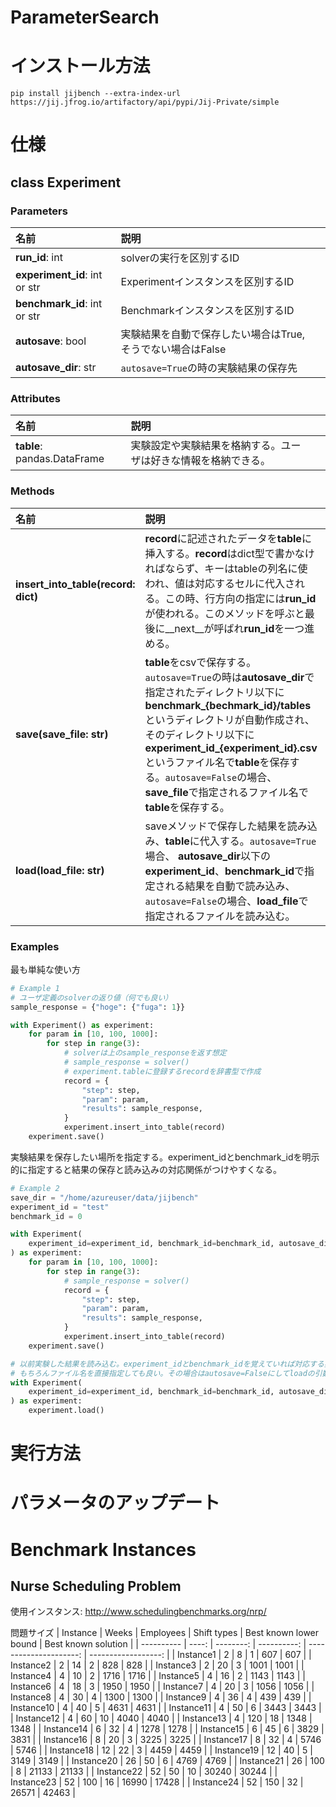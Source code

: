 # ParameterSearch
# インストール方法
```shell
pip install jijbench --extra-index-url https://jij.jfrog.io/artifactory/api/pypi/Jij-Private/simple
```
# 仕様
## **class Experiment**
### **Parameters**
|名前|説明||
|:---|:---|:---|
|**run_id**: int|solverの実行を区別するID|
|**experiment_id**: int or str |Experimentインスタンスを区別するID|
|**benchmark_id**: int or str|Benchmarkインスタンスを区別するID|
|**autosave**: bool|実験結果を自動で保存したい場合はTrue,そうでない場合はFalse|
|**autosave_dir**: str|`autosave=True`の時の実験結果の保存先|

### **Attributes**
|名前|説明||
|:---|:---|:---|
|**table**: pandas.DataFrame|実験設定や実験結果を格納する。ユーザは好きな情報を格納できる。||

### **Methods**
|名前|説明||
|:---|:---|:---|
|**insert_into_table(record: dict)**|**record**に記述されたデータを**table**に挿入する。**record**はdict型で書かなければならず、キーはtableの列名に使われ、値は対応するセルに代入される。この時、行方向の指定には**run_id**が使われる。このメソッドを呼ぶと最後に__next__が呼ばれ**run_id**を一つ進める。||
|**save(save_file: str)**|**table**をcsvで保存する。`autosave=True`の時は**autosave_dir**で指定されたディレクトリ以下に**benchmark_{bechmark_id}/tables**というディレクトリが自動作成され、そのディレクトリ以下に**experiment_id_{experiment_id}.csv**というファイル名で**table**を保存する。`autosave=False`の場合、**save_file**で指定されるファイル名で**table**を保存する。
|**load(load_file: str)**|saveメソッドで保存した結果を読み込み、**table**に代入する。`autosave=True`場合、 **autosave_dir**以下の**experiment_id**、**benchmark_id**で指定される結果を自動で読み込み、`autosave=False`の場合、**load_file**で指定されるファイルを読み込む。||

### **Examples**
最も単純な使い方
```python
# Example 1
# ユーザ定義のsolverの返り値（何でも良い）
sample_response = {"hoge": {"fuga": 1}}

with Experiment() as experiment:
    for param in [10, 100, 1000]:
        for step in range(3):
            # solverは上のsample_responseを返す想定
            # sample_response = solver()
            # experiment.tableに登録するrecordを辞書型で作成
            record = {
                "step": step,
                "param": param,
                "results": sample_response,
            }
            experiment.insert_into_table(record)
    experiment.save()

```
実験結果を保存したい場所を指定する。experiment_idとbenchmark_idを明示的に指定すると結果の保存と読み込みの対応関係がつけやすくなる。
```python
# Example 2
save_dir = "/home/azureuser/data/jijbench"
experiment_id = "test"
benchmark_id = 0

with Experiment(
    experiment_id=experiment_id, benchmark_id=benchmark_id, autosave_dir=save_dir
) as experiment:
    for param in [10, 100, 1000]:
        for step in range(3):
            # sample_response = solver()
            record = {
                "step": step,
                "param": param,
                "results": sample_response,
            }
            experiment.insert_into_table(record)
    experiment.save()

# 以前実験した結果を読み込む。experiment_idとbenchmark_idを覚えていれば対応する実験を読み込める。
# もちろんファイル名を直接指定しても良い。その場合はautosave=Falseにしてloadの引数でファイル名を指定する。
with Experiment(
    experiment_id=experiment_id, benchmark_id=benchmark_id, autosave_dir=save_dir
) as experiment:
    experiment.load()
```

# 実行方法
# パラメータのアップデート

# Benchmark Instances
## Nurse Scheduling Problem
使用インスタンス: http://www.schedulingbenchmarks.org/nrp/

問題サイズ
| Instance   | Weeks | Employees | Shift types | Best known lower bound | Best known solution | 
| ---------- | ----: | --------: | ----------: | ---------------------: | ------------------: | 
| Instance1  | 2     | 8         | 1           | 607                    | 607                 | 
| Instance2  | 2     | 14        | 2           | 828                    | 828                 | 
| Instance3  | 2     | 20        | 3           | 1001                   | 1001                | 
| Instance4  | 4     | 10        | 2           | 1716                   | 1716                | 
| Instance5  | 4     | 16        | 2           | 1143                   | 1143                | 
| Instance6  | 4     | 18        | 3           | 1950                   | 1950                | 
| Instance7  | 4     | 20        | 3           | 1056                   | 1056                | 
| Instance8  | 4     | 30        | 4           | 1300                   | 1300                | 
| Instance9  | 4     | 36        | 4           | 439                    | 439                 | 
| Instance10 | 4     | 40        | 5           | 4631                   | 4631                | 
| Instance11 | 4     | 50        | 6           | 3443                   | 3443                | 
| Instance12 | 4     | 60        | 10          | 4040                   | 4040                | 
| Instance13 | 4     | 120       | 18          | 1348                   | 1348                | 
| Instance14 | 6     | 32        | 4           | 1278                   | 1278                | 
| Instance15 | 6     | 45        | 6           | 3829                   | 3831                | 
| Instance16 | 8     | 20        | 3           | 3225                   | 3225                | 
| Instance17 | 8     | 32        | 4           | 5746                   | 5746                | 
| Instance18 | 12    | 22        | 3           | 4459                   | 4459                | 
| Instance19 | 12    | 40        | 5           | 3149                   | 3149                | 
| Instance20 | 26    | 50        | 6           | 4769                   | 4769                | 
| Instance21 | 26    | 100       | 8           | 21133                  | 21133               | 
| Instance22 | 52    | 50        | 10          | 30240                  | 30244               | 
| Instance23 | 52    | 100       | 16          | 16990                  | 17428               | 
| Instance24 | 52    | 150       | 32          | 26571                  | 42463               | 